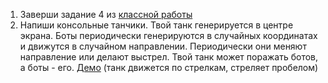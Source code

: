1. Заверши задание 4  из [классной работы](https://github.com/CSharpWizards/lessons_w-pchuck77/tree/master/13.%20classes)
2. Напиши консольные танчики. Твой танк генерируется в центре экрана. Боты периодически генерируются в случайных координатах и движутся в случайном направлении. Периодически они меняют направление или делают выстрел. Твой танк может поражать ботов, а боты - его. [Демо](https://github.com/CSharpWizards/homework_w-pchuck77/raw/master/13/Tanks.exe) (танк движется по стрелкам, стреляет пробелом)
